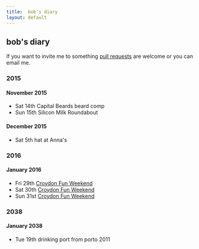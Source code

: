 ```yaml
---
title:  bob's diary
layout: default
---
```

## bob's diary ##

If you want to invite me to something [pull requests](https://github.com/rjw1/randomness.org.uk/blob/master/diary/index.md)
are welcome or you can email me.


### 2015 ###

#### November 2015 ###

* Sat 14th Capital Beards beard comp
* Sun 15th Silicon Milk Roundabout


#### December 2015 ###

* Sat 5th hat at Anna's

### 2016 ###

#### January 2016 ####

* Fri 29th [Croydon Fun Weekend](http://www.earth.li/~kake/croydon/croydon-fun-weekend-2016.html)
* Sat 30th [Croydon Fun Weekend](http://www.earth.li/~kake/croydon/croydon-fun-weekend-2016.html)
* Sun 31st [Croydon Fun Weekend](http://www.earth.li/~kake/croydon/croydon-fun-weekend-2016.html)

### 2038 ###

#### January 2038 ####

* Tue 19th drinking port from porto 2011

